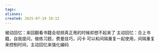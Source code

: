 ```yaml
---
tags: 
aliases: 
created: 2025-07-19 19:12
---
```

被动回忆：来回翻看书籍会视频真正用的时候却想不起来了
主动回忆：合上书籍，自我提问，做练习题，费曼技巧，闪卡
可以和间隔重复一起使用，间隔重复来控制时间，主动回忆来强化编码
